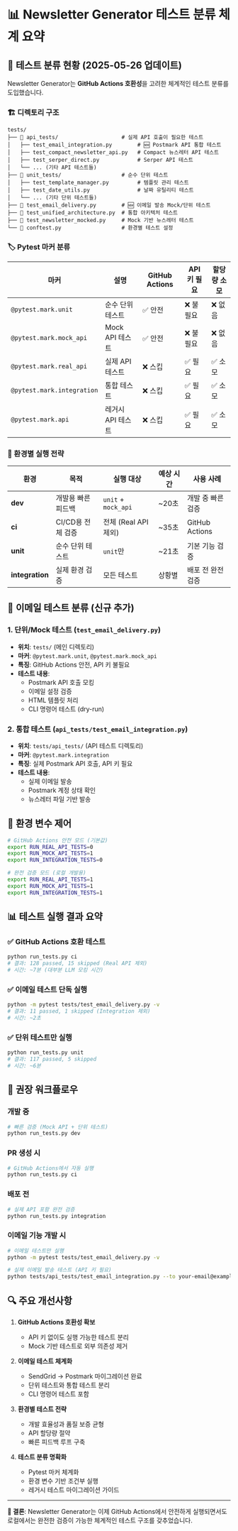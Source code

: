 # 📊 Newsletter Generator 테스트 분류 체계 요약

## 🎯 테스트 분류 현황 (2025-05-26 업데이트)

Newsletter Generator는 **GitHub Actions 호환성**을 고려한 체계적인 테스트 분류를 도입했습니다.

### 🏗️ 디렉토리 구조

```
tests/
├── 📁 api_tests/                    # 실제 API 호출이 필요한 테스트
│   ├── test_email_integration.py        # 🆕 Postmark API 통합 테스트
│   ├── test_compact_newsletter_api.py   # Compact 뉴스레터 API 테스트
│   ├── test_serper_direct.py            # Serper API 테스트
│   └── ... (기타 API 테스트들)
├── 📁 unit_tests/                   # 순수 단위 테스트
│   ├── test_template_manager.py         # 템플릿 관리 테스트
│   ├── test_date_utils.py               # 날짜 유틸리티 테스트
│   └── ... (기타 단위 테스트들)
├── 📄 test_email_delivery.py        # 🆕 이메일 발송 Mock/단위 테스트
├── 📄 test_unified_architecture.py  # 통합 아키텍처 테스트
├── 📄 test_newsletter_mocked.py     # Mock 기반 뉴스레터 테스트
└── 📄 conftest.py                   # 환경별 테스트 설정
```

### 🏷️ Pytest 마커 분류

| 마커 | 설명 | GitHub Actions | API 키 필요 | 할당량 소모 |
|------|------|----------------|-------------|-------------|
| `@pytest.mark.unit` | 순수 단위 테스트 | ✅ 안전 | ❌ 불필요 | ❌ 없음 |
| `@pytest.mark.mock_api` | Mock API 테스트 | ✅ 안전 | ❌ 불필요 | ❌ 없음 |
| `@pytest.mark.real_api` | 실제 API 테스트 | ❌ 스킵 | ✅ 필요 | ✅ 소모 |
| `@pytest.mark.integration` | 통합 테스트 | ❌ 스킵 | ✅ 필요 | ✅ 소모 |
| `@pytest.mark.api` | 레거시 API 테스트 | ❌ 스킵 | ✅ 필요 | ✅ 소모 |

### 🚀 환경별 실행 전략

| 환경 | 목적 | 실행 대상 | 예상 시간 | 사용 사례 |
|------|------|-----------|-----------|-----------|
| **dev** | 개발용 빠른 피드백 | `unit` + `mock_api` | ~20초 | 개발 중 빠른 검증 |
| **ci** | CI/CD용 전체 검증 | 전체 (Real API 제외) | ~35초 | GitHub Actions |
| **unit** | 순수 단위 테스트 | `unit`만 | ~21초 | 기본 기능 검증 |
| **integration** | 실제 환경 검증 | 모든 테스트 | 상황별 | 배포 전 완전 검증 |

## 📧 이메일 테스트 분류 (신규 추가)

### 1. 단위/Mock 테스트 (`test_email_delivery.py`)
- **위치**: `tests/` (메인 디렉토리)
- **마커**: `@pytest.mark.unit`, `@pytest.mark.mock_api`
- **특징**: GitHub Actions 안전, API 키 불필요
- **테스트 내용**:
  - Postmark API 호출 모킹
  - 이메일 설정 검증
  - HTML 템플릿 처리
  - CLI 명령어 테스트 (dry-run)

### 2. 통합 테스트 (`api_tests/test_email_integration.py`)
- **위치**: `tests/api_tests/` (API 테스트 디렉토리)
- **마커**: `@pytest.mark.integration`
- **특징**: 실제 Postmark API 호출, API 키 필요
- **테스트 내용**:
  - 실제 이메일 발송
  - Postmark 계정 상태 확인
  - 뉴스레터 파일 기반 발송

## 🔧 환경 변수 제어

```bash
# GitHub Actions 안전 모드 (기본값)
export RUN_REAL_API_TESTS=0
export RUN_MOCK_API_TESTS=1
export RUN_INTEGRATION_TESTS=0

# 완전 검증 모드 (로컬 개발용)
export RUN_REAL_API_TESTS=1
export RUN_MOCK_API_TESTS=1
export RUN_INTEGRATION_TESTS=1
```

## 📊 테스트 실행 결과 요약

### ✅ GitHub Actions 호환 테스트
```bash
python run_tests.py ci
# 결과: 128 passed, 15 skipped (Real API 제외)
# 시간: ~7분 (대부분 LLM 모킹 시간)
```

### ✅ 이메일 테스트 단독 실행
```bash
python -m pytest tests/test_email_delivery.py -v
# 결과: 11 passed, 1 skipped (Integration 제외)
# 시간: ~2초
```

### ✅ 단위 테스트만 실행
```bash
python run_tests.py unit
# 결과: 117 passed, 5 skipped
# 시간: ~6분
```

## 🎯 권장 워크플로우

### 개발 중
```bash
# 빠른 검증 (Mock API + 단위 테스트)
python run_tests.py dev
```

### PR 생성 시
```bash
# GitHub Actions에서 자동 실행
python run_tests.py ci
```

### 배포 전
```bash
# 실제 API 포함 완전 검증
python run_tests.py integration
```

### 이메일 기능 개발 시
```bash
# 이메일 테스트만 실행
python -m pytest tests/test_email_delivery.py -v

# 실제 이메일 발송 테스트 (API 키 필요)
python tests/api_tests/test_email_integration.py --to your-email@example.com
```

## 🔍 주요 개선사항

1. **GitHub Actions 호환성 확보**
   - API 키 없이도 실행 가능한 테스트 분리
   - Mock 기반 테스트로 외부 의존성 제거

2. **이메일 테스트 체계화**
   - SendGrid → Postmark 마이그레이션 완료
   - 단위 테스트와 통합 테스트 분리
   - CLI 명령어 테스트 포함

3. **환경별 테스트 전략**
   - 개발 효율성과 품질 보증 균형
   - API 할당량 절약
   - 빠른 피드백 루프 구축

4. **테스트 분류 명확화**
   - Pytest 마커 체계화
   - 환경 변수 기반 조건부 실행
   - 레거시 테스트 마이그레이션 가이드

---

**🎉 결론**: Newsletter Generator는 이제 GitHub Actions에서 안전하게 실행되면서도 로컬에서는 완전한 검증이 가능한 체계적인 테스트 구조를 갖추었습니다. 